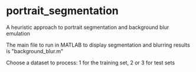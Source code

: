 # portrait_segmentation
A heuristic approach to portrait segmentation and background blur emulation

The main file to run in MATLAB to display segmentation and blurring results is "background_blur.m"

Choose a dataset to process: 1 for the training set, 2 or 3 for test sets
